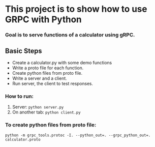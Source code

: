 # This project is to show how to use GRPC with Python
### Goal is to serve functions of a calculator using gRPC.

## Basic Steps

- Create a calculator.py with some demo functions
- Write a proto file for each function.
- Create python files from proto file.  
- Write a server and a client.
- Run server, the client to test responses.

### How to run:

1. Server: `python server.py`
2. On another tab: `python client.py`

### To create python files from proto file:

`python -m grpc_tools.protoc -I. --python_out=. --grpc_python_out=. calculator.proto`

